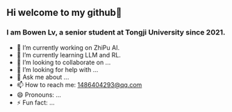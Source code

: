 ## Hi welcome to my github👋 
### I am Bowen Lv, a senior student at Tongji University since 2021.

- 🔭 I’m currently working on ZhiPu AI.
- 🌱 I’m currently learning LLM and RL.
- 👯 I’m looking to collaborate on ...
- 🤔 I’m looking for help with ...
- 💬 Ask me about ...
- 📫 How to reach me: 1486404293@qq.com
- 😄 Pronouns: ...
- ⚡ Fun fact: ...
<!--
**extreme1228/extreme1228** is a ✨ _special_ ✨ repository because its `README.md` (this file) appears on your GitHub profile.

Here are some ideas to get you started:

- 🔭 I’m currently working on ...
- 🌱 I’m currently learning ...
- 👯 I’m looking to collaborate on ...
- 🤔 I’m looking for help with ...
- 💬 Ask me about ...
- 📫 How to reach me: ...
- 😄 Pronouns: ...
- ⚡ Fun fact: ...
-->

